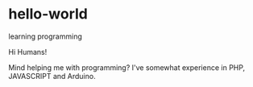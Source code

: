 # hello-world
learning programming

Hi Humans!

Mind helping me with programming? I've somewhat experience in PHP, JAVASCRIPT and Arduino.
